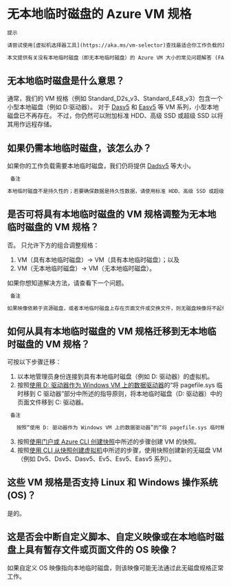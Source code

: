 # 无本地临时磁盘的 Azure VM 规格

```txt
提示

请尝试使用[虚拟机选择器工具](https://aka.ms/vm-selector)查找最适合你工作负载的其他尺寸。

本文提供有关没有本地临时磁盘（即无本地临时磁盘）的 Azure VM 大小的常见问题解答 (FAQ)。

```

## 无本地临时磁盘是什么意思？

通常，我们的 VM 规格（例如 Standard_D2s_v3、Standard_E48_v3）包含一个小型本地磁盘（例如 D:驱动器）。 对于 [Dasv5](https://docs.microsoft.com/zh-cn/azure/virtual-machines/dasv5-dadsv5-series) 和 [Easv5](https://docs.microsoft.com/zh-cn/azure/virtual-machines/easv5-eadsv5-series) 等 VM 系列，小型本地磁盘已不再存在。 不过，你仍然可以附加标准 HDD、高级 SSD 或超级 SSD 以将其用作远程存储。

## 如果仍需本地临时磁盘，该怎么办？

如果你的工作负载需要本地临时磁盘，我们仍将提供 [Dadsv5](https://docs.microsoft.com/zh-cn/azure/virtual-machines/dasv5-dadsv5-series) 等大小。

```txt
 备注

本地临时磁盘不是持久性的；若要确保数据是持久性数据，请使用标准 HDD、高级 SSD 或超级 SSD 选项。
```

## 是否可将具有本地临时磁盘的 VM 规格调整为无本地临时磁盘的 VM 规格？

否。 只允许下方的组合调整规格：

1. VM（具有本地临时磁盘）-> VM（具有本地临时磁盘）；以及
2. VM（无本地临时磁盘）-> VM（无本地临时磁盘）。

如果你想知道解决方法，请查看下一个问题。

```txt
 备注

如果映像依赖于资源磁盘，或者本地临时磁盘上存在页面文件或交换文件，则无磁盘映像将不起作用，而需改用“具有磁盘”替代项。
```

## 如何从具有本地临时磁盘的 VM 规格迁移到无本地临时磁盘的 VM 规格？

可按以下步骤迁移：

1. 以本地管理员身份连接到具有本地临时磁盘（例如 D: 驱动器）的虚拟机。
2. 按照[使用 D: 驱动器作为 Windows VM 上的数据驱动器](https://docs.microsoft.com/zh-cn/azure/virtual-machines/windows/change-drive-letter)的“将 pagefile.sys 临时移到 C 驱动器”部分中所述的指导原则，将本地临时磁盘（D: 驱动器）中的页面文件移到 C: 驱动器。

```txt
 备注

   按照“使用 D: 驱动器作为 Windows VM 上的数据驱动器”的“将 pagefile.sys 临时移到 C 驱动器”部分中所述的指导原则，将本地临时磁盘（D: 驱动器）中的页面文件移到 C: 驱动器。 **不严格按照所述步骤操作可能导致出现错误消息 -“无法调整 VM 大小，因为不允许将资源磁盘 VM 规格更改为非资源磁盘 VM 规格，反之亦然。”**
```

3. 按照[使用门户或 Azure CLI 创建快照](https://docs.microsoft.com/zh-cn/azure/virtual-machines/linux/snapshot-copy-managed-disk)中所述的步骤创建 VM 的快照。
4. 按照[使用 CLI 从快照创建虚拟机](https://docs.microsoft.com/zh-cn/previous-versions/azure/virtual-machines/scripts/virtual-machines-linux-cli-sample-create-vm-from-snapshot)中所述的步骤，使用快照创建新的无磁盘 VM（例如 Dv5、Dsv5、Dasv5、Ev5、Esv5、Easv5 系列）。

## 这些 VM 规格是否支持 Linux 和 Windows 操作系统 (OS)？

是的。

## 这是否会中断自定义脚本、自定义映像或在本地临时磁盘上具有暂存文件或页面文件的 OS 映像？

如果自定义 OS 映像指向本地临时磁盘，则该映像可能无法通过此无磁盘规格正常工作。
